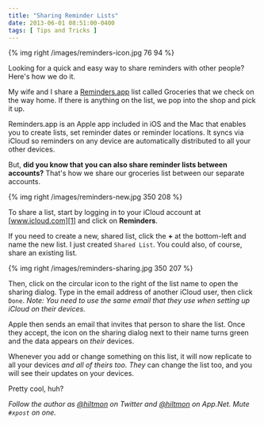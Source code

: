 ```yaml
---
title: "Sharing Reminder Lists"
date: 2013-06-01 08:51:00-0400
tags: [ Tips and Tricks ]
---
```


{% img right /images/reminders-icon.jpg 76 94 %}

Looking for a quick and easy way to share reminders with other people? Here's how we do it.

My wife and I share a [Reminders.app](http://support.apple.com/kb/HT4970) list called Groceries that we check on the way home. If there is anything on the list, we pop into the shop and pick it up.

Reminders.app is an Apple app included in iOS and the Mac that enables you to create lists, set reminder dates or reminder locations. It syncs via iCloud so reminders on any device are automatically distributed to all your other devices.

But, **did you know that you can also share reminder lists between accounts?**  That's how we share our groceries list between our separate accounts. 

{% img right /images/reminders-new.jpg 350 208 %}

To share a list, start by logging in to your iCloud account at [www.icloud.com][1] and click on **Reminders**.

If you need to create a new, shared list, click the **+** at the bottom-left and name the new list. I just created `Shared List`. You could also, of course, share an existing list.

{% img right /images/reminders-sharing.jpg 350 207 %}

Then, click on the circular icon to the right of the list name to open the sharing dialog. Type in the email address of another iCloud user, then click `Done`. *Note: You need to use the same email that they use when setting up iCloud on their devices.*

Apple then sends an email that invites that person to share the list. Once they accept, the icon on the sharing dialog next to their name turns green and the data appears on *their* devices.

Whenever you add or change something on this list, it will now replicate to all your devices *and all of theirs too.* *They* can change the list too, and you will see their updates on your devices.

Pretty cool, huh?

*Follow the author as [@hiltmon](https://twitter.com/hiltmon) on Twitter and [@hiltmon](http://alpha.app.net/hiltmon) on App.Net. Mute `#xpost` on one.*

[1]:	http://www.icloud.com/

